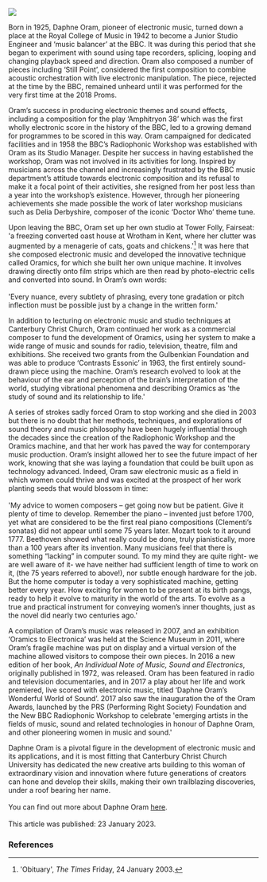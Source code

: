 <a href="https://www.kent-maps.online"><img src="https://kent-map.github.io/mdpress/juncture/ve-button.png"></a>
<param ve-config title="Daphne Oram (1925–2003)" author="Emma Latham" layout="vtl" banner="https://stor.artstor.org/stor/ed545935-aca9-4569-9b43-54e1f11d3e99" label="Canterbury Christ Church College">

<param ve-entity eid="Q2740296" aliases="Wrotham">
<param ve-entity eid="Q3133261" aliases="Meopham">

Born in 1925, Daphne Oram, pioneer of electronic music, turned down a place at the Royal College of Music in 1942 to become a Junior Studio Engineer and ‘music balancer’ at the BBC. It was during this period that she began to experiment with sound using tape recorders, splicing, looping and changing playback speed and direction. Oram also composed a number of pieces including ‘Still Point’, considered the first composition to combine acoustic orchestration with live electronic manipulation. The piece, rejected at the time by the BBC, remained unheard until it was performed for the very first time at the 2018 Proms.
<param ve-image url="https://upload.wikimedia.org/wikipedia/commons/6/63/Radiophonic_Workshop_Tape_Machine%2C_Science_Museum_London.jpg" label="Radiophonic Workshop Tape Machine" attribution="Science Museum, London, Stew Dean, via Wikimedia Commons" license="CC BY 2.0">
       
Oram’s success in producing electronic themes and sound effects, including a composition for the play ‘Amphitryon 38’ which was the first wholly electronic score in the history of the BBC, led to a growing demand for programmes to be scored in this way. Oram campaigned for dedicated facilities and in 1958 the BBC’s Radiophonic Workshop was established with Oram as its Studio Manager. Despite her success in having established the workshop, Oram was not involved in its activities for long. Inspired by musicians across the channel and increasingly frustrated by the BBC music department’s attitude towards electronic composition and its refusal to make it a focal point of their activities, she resigned from her post less than a year into the workshop’s existence. However, through her pioneering achievements she made possible the work of later workshop musicians such as Delia Derbyshire, composer of the iconic ‘Doctor Who’ theme tune.
<param ve-image url="https://upload.wikimedia.org/wikipedia/commons/7/70/BBC_Radiophonic_Workshop_%281958-98%29_machines_-_Tape_Recorder_with_tape_loop_equipment%2C_Beat_Frequency_Oscillator_%26_EMS_Putney_VCS3.jpg" label="BBC Radiophonic Workshop machines" attribution="Loz Pycock from London, UK, via Wikimedia Commons" license="CC BY-SA 2.0"> 

Upon leaving the BBC, Oram set up her own studio at Tower Folly, Fairseat: 'a freezing converted oast house at Wrotham in Kent, where her clutter was augmented by a menagerie of cats, goats and chickens.'[^ref1]  It was here that she composed electronic music and developed the innovative technique called Oramics, for which she built her own unique machine. It involves drawing directly onto film strips which are then read by photo-electric cells and converted into sound. In Oram’s own words:
<br><br>
'Every nuance, every subtlety of phrasing, every tone gradation or pitch inflection must be possible just by a change in the written form.'
<param ve-image url="https://upload.wikimedia.org/wikipedia/en/1/16/Oast10.jpg" label="Ye Olde Hop Oaste, later named Tower Folly, near Meopham" attribution="Undetermined, via Wikipedia">

In addition to lecturing on electronic music and studio techniques at Canterbury Christ Church, Oram continued her work as a commercial composer to fund the development of Oramics, using her system to make a wide range of music and sounds for radio, television, theatre, film and exhibitions. She received two grants from the Gulbenkian Foundation and was able to produce ‘Contrasts Essonic’ in 1963, the first entirely sound-drawn piece using the machine. Oram’s research evolved to look at the behaviour of the ear and perception of the brain’s interpretation of the world, studying vibrational phenomena and describing Oramics as 'the study of sound and its relationship to life.'
<param ve-image url="https://stor.artstor.org/stor/0502153c-0020-4151-9caf-479dede7c6cf" label="Canterbury Christ Church College" attribution="Augustine House Library">

A series of strokes sadly forced Oram to stop working and she died in 2003 but there is no doubt that her methods, techniques, and explorations of sound theory and music philosophy have been hugely influential through the decades since the creation of the Radiophonic Workshop and the Oramics machine, and that her work has paved the way for contemporary music production. Oram’s insight allowed her to see the future impact of her work, knowing that she was laying a foundation that could be built upon as technology advanced. Indeed, Oram saw electronic music as a field in which women could thrive and was excited at the prospect of her work planting seeds that would blossom in time:
<br><br>
'My advice to women composers – get going now but be patient. Give it plenty of time to develop. Remember the piano – invented just before 1700, yet what are considered to be the first real piano compositions (Clementi’s sonatas) did not appear until some 75 years later. Mozart took to it around 1777. Beethoven showed what really could be done, truly pianistically, more than a 100 years after its invention. Many musicians feel that there is something “lacking” in computer sound. To my mind they are quite right- we are well aware of it- we have neither had sufficient length of time to work on it, (the 75 years referred to above!), nor subtle enough hardware for the job. But the home computer is today a very sophisticated machine, getting better every year. How exciting for women to be present at its birth pangs, ready to help it evolve to maturity in the world of the arts. To evolve as a true and practical instrument for conveying women’s inner thoughts, just as the novel did nearly two centuries ago.'
<param ve-image url="https://upload.wikimedia.org/wikipedia/commons/3/3a/Oramics_waveform_slide.jpg" label="Oramics waveform slides painted by Daphne Oram, 1965–80" attribution="tpholland, via Wikimedia Commons" license="CC BY 2.0">

A compilation of Oram’s music was released in 2007, and an exhibition ‘Oramics to Electronica’ was held at the Science Museum in 2011, where Oram’s fragile machine was put on display and a virtual version of the machine allowed visitors to compose their own pieces.  In 2016 a new edition of her book, _An Individual Note of Music, Sound and Electronics_, originally published in 1972, was released. Oram has been featured in radio and television documentaries, and in 2017 a play about her life and work premiered, live scored with electronic music, titled ‘Daphne Oram’s Wonderful World of Sound’. 2017 also saw the inauguration the of the Oram Awards, launched by the PRS (Performing Right Society) Foundation and the New BBC Radiophonic Workshop to celebrate 'emerging artists in the fields of music, sound and related technologies in honour of Daphne Oram, and other pioneering women in music and sound.'
<param ve-image url="https://upload.wikimedia.org/wikipedia/commons/b/bb/Oramics_Machine_-_details_2.jpg" label="Oramics Machine" attribution="linearclassifier, via Wikimedia Commons" license="CC BY-SA 2.0">

Daphne Oram is a pivotal figure in the development of electronic music and its applications, and it is most fitting that Canterbury Christ Church University has dedicated the new creative arts building to this woman of extraordinary vision and innovation where future generations of creators can hone and develop their skills, making their own trailblazing discoveries, under a roof bearing her name.
<br><br>
You can find out more about Daphne Oram [here](https://youtu.be/RTHXwgTpy90). 
<br><br>
This article was published: 23 January 2023.
<param ve-image url="https://stor.artstor.org/stor/5c0f95b3-e762-4282-926b-abbe671a1ae4" label="Daphne Oram Building" attribution="Canterbury Christ Church University">

### References

[^ref1]: 'Obituary', _The Times_ Friday, 24 January 2003. 
